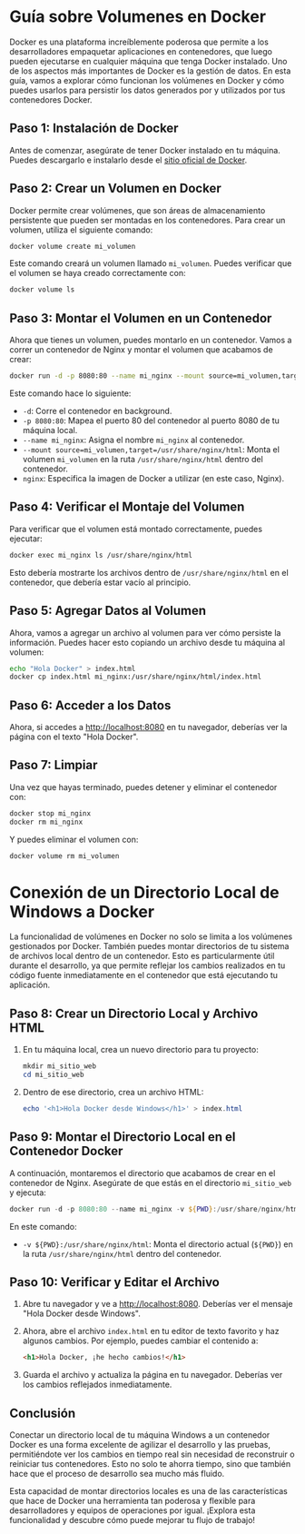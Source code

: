 # Guía sobre Volumenes en Docker

Docker es una plataforma increíblemente poderosa que permite a los desarrolladores empaquetar aplicaciones en contenedores, que luego pueden ejecutarse en cualquier máquina que tenga Docker instalado. Uno de los aspectos más importantes de Docker es la gestión de datos. En esta guía, vamos a explorar cómo funcionan los volúmenes en Docker y cómo puedes usarlos para persistir los datos generados por y utilizados por tus contenedores Docker.

## Paso 1: Instalación de Docker

Antes de comenzar, asegúrate de tener Docker instalado en tu máquina. Puedes descargarlo e instalarlo desde el [sitio oficial de Docker](https://docs.docker.com/get-docker/).

## Paso 2: Crear un Volumen en Docker

Docker permite crear volúmenes, que son áreas de almacenamiento persistente que pueden ser montadas en los contenedores. Para crear un volumen, utiliza el siguiente comando:

```bash
docker volume create mi_volumen
```

Este comando creará un volumen llamado `mi_volumen`. Puedes verificar que el volumen se haya creado correctamente con:

```bash
docker volume ls
```

## Paso 3: Montar el Volumen en un Contenedor

Ahora que tienes un volumen, puedes montarlo en un contenedor. Vamos a correr un contenedor de Nginx y montar el volumen que acabamos de crear:

```bash
docker run -d -p 8080:80 --name mi_nginx --mount source=mi_volumen,target=/usr/share/nginx/html nginx
```

Este comando hace lo siguiente:

- `-d`: Corre el contenedor en background.
- `-p 8080:80`: Mapea el puerto 80 del contenedor al puerto 8080 de tu máquina local.
- `--name mi_nginx`: Asigna el nombre `mi_nginx` al contenedor.
- `--mount source=mi_volumen,target=/usr/share/nginx/html`: Monta el volumen `mi_volumen` en la ruta `/usr/share/nginx/html` dentro del contenedor.
- `nginx`: Especifica la imagen de Docker a utilizar (en este caso, Nginx).

## Paso 4: Verificar el Montaje del Volumen

Para verificar que el volumen está montado correctamente, puedes ejecutar:

```bash
docker exec mi_nginx ls /usr/share/nginx/html
```

Esto debería mostrarte los archivos dentro de `/usr/share/nginx/html` en el contenedor, que debería estar vacío al principio.

## Paso 5: Agregar Datos al Volumen

Ahora, vamos a agregar un archivo al volumen para ver cómo persiste la información. Puedes hacer esto copiando un archivo desde tu máquina al volumen:

```bash
echo "Hola Docker" > index.html
docker cp index.html mi_nginx:/usr/share/nginx/html/index.html
```

## Paso 6: Acceder a los Datos

Ahora, si accedes a [http://localhost:8080](http://localhost:8080) en tu navegador, deberías ver la página con el texto "Hola Docker".

## Paso 7: Limpiar

Una vez que hayas terminado, puedes detener y eliminar el contenedor con:

```bash
docker stop mi_nginx
docker rm mi_nginx
```

Y puedes eliminar el volumen con:

```bash
docker volume rm mi_volumen
```

# Conexión de un Directorio Local de Windows a Docker

La funcionalidad de volúmenes en Docker no solo se limita a los volúmenes gestionados por Docker. También puedes montar directorios de tu sistema de archivos local dentro de un contenedor. Esto es particularmente útil durante el desarrollo, ya que permite reflejar los cambios realizados en tu código fuente inmediatamente en el contenedor que está ejecutando tu aplicación.

## Paso 8: Crear un Directorio Local y Archivo HTML

1. En tu máquina local, crea un nuevo directorio para tu proyecto:

   ```powershell
   mkdir mi_sitio_web
   cd mi_sitio_web
   ```

2. Dentro de ese directorio, crea un archivo HTML:

   ```powershell
   echo '<h1>Hola Docker desde Windows</h1>' > index.html
   ```

## Paso 9: Montar el Directorio Local en el Contenedor Docker

A continuación, montaremos el directorio que acabamos de crear en el contenedor de Nginx. Asegúrate de que estás en el directorio `mi_sitio_web` y ejecuta:

```powershell
docker run -d -p 8080:80 --name mi_nginx -v ${PWD}:/usr/share/nginx/html nginx
```

En este comando:

- `-v ${PWD}:/usr/share/nginx/html`: Monta el directorio actual (`${PWD}`) en la ruta `/usr/share/nginx/html` dentro del contenedor.

## Paso 10: Verificar y Editar el Archivo

1. Abre tu navegador y ve a [http://localhost:8080](http://localhost:8080). Deberías ver el mensaje "Hola Docker desde Windows".

2. Ahora, abre el archivo `index.html` en tu editor de texto favorito y haz algunos cambios. Por ejemplo, puedes cambiar el contenido a:

   ```html
   <h1>Hola Docker, ¡he hecho cambios!</h1>
   ```

3. Guarda el archivo y actualiza la página en tu navegador. Deberías ver los cambios reflejados inmediatamente.

## Conclusión

Conectar un directorio local de tu máquina Windows a un contenedor Docker es una forma excelente de agilizar el desarrollo y las pruebas, permitiéndote ver los cambios en tiempo real sin necesidad de reconstruir o reiniciar tus contenedores. Esto no solo te ahorra tiempo, sino que también hace que el proceso de desarrollo sea mucho más fluido.

Esta capacidad de montar directorios locales es una de las características que hace de Docker una herramienta tan poderosa y flexible para desarrolladores y equipos de operaciones por igual. ¡Explora esta funcionalidad y descubre cómo puede mejorar tu flujo de trabajo!